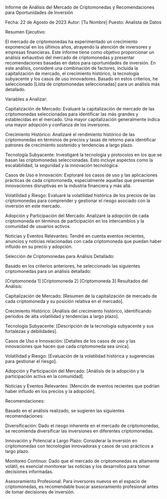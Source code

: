 Informe de Análisis del Mercado de Criptomonedas y Recomendaciones para Oportunidades de Inversión

Fecha: 22 de Agosto de 2023
Autor: [Tu Nombre]
Puesto: Analista de Datos

Resumen Ejecutivo:

El mercado de criptomonedas ha experimentado un crecimiento exponencial en los últimos años, atrayendo la atención de inversores y empresas financieras. Este informe tiene como objetivo proporcionar un análisis exhaustivo del mercado de criptomonedas y presentar recomendaciones basadas en datos para oportunidades de inversión. En este análisis, consideré una combinación de factores, incluida la capitalización de mercado, el crecimiento histórico, la tecnología subyacente y los casos de uso innovadores. Basado en estos criterios, he seleccionado [Lista de criptomonedas seleccionadas] para un análisis más detallado.

Variables a Analizar:

Capitalización de Mercado: Evaluaré la capitalización de mercado de las criptomonedas seleccionadas para identificar las más grandes y establecidas en el mercado. Una mayor capitalización generalmente indica una mayor adopción y confianza de los inversores.

Crecimiento Histórico: Analizaré el rendimiento histórico de las criptomonedas en términos de precios y tasas de retorno para identificar patrones de crecimiento sostenido y tendencias a largo plazo.

Tecnología Subyacente: Investigaré la tecnología y protocolos en los que se basan las criptomonedas seleccionadas. Esto incluye aspectos como la escalabilidad, la seguridad y la innovación tecnológica.

Casos de Uso e Innovación: Exploraré los casos de uso y las aplicaciones prácticas de cada criptomoneda, especialmente aquellas que presentan innovaciones disruptivas en la industria financiera y más allá.

Volatilidad y Riesgo: Evaluaré la volatilidad histórica de los precios de las criptomonedas para comprender y gestionar el riesgo asociado con la inversión en este mercado.

Adopción y Participación del Mercado: Analizaré la adopción de cada criptomoneda en términos de participación en los intercambios y la comunidad de usuarios activos.

Noticias y Eventos Relevantes: Tendré en cuenta eventos recientes, anuncios y noticias relacionadas con cada criptomoneda que puedan haber influido en su precio y adopción.

Selección de Criptomonedas para Análisis Detallado:

Basado en los criterios anteriores, he seleccionado las siguientes criptomonedas para un análisis detallado:

[Criptomoneda 1]
[Criptomoneda 2]
[Criptomoneda 3]
Resultados del Análisis:

Capitalización de Mercado: [Resumen de la capitalización de mercado de cada criptomoneda y su posición relativa en el mercado].

Crecimiento Histórico: [Análisis del crecimiento histórico, identificando períodos de alta volatilidad y tendencias a largo plazo].

Tecnología Subyacente: [Descripción de la tecnología subyacente y sus fortalezas y debilidades].

Casos de Uso e Innovación: [Detalles de los casos de uso y las innovaciones que hacen que cada criptomoneda sea única].

Volatilidad y Riesgo: [Evaluación de la volatilidad histórica y sugerencias para gestionar el riesgo].

Adopción y Participación del Mercado: [Análisis de la adopción y la participación activa en la comunidad].

Noticias y Eventos Relevantes: [Mención de eventos recientes que podrían haber influido en los precios y la adopción].

Recomendaciones:

Basado en el análisis realizado, se sugieren las siguientes recomendaciones:

Diversificación: Dado el riesgo inherente en el mercado de criptomonedas, se recomienda diversificar las inversiones en diferentes criptomonedas.

Innovación y Potencial a Largo Plazo: Considerar la inversión en criptomonedas con tecnologías innovadoras y casos de uso prácticos a largo plazo.

Monitoreo Continuo: Dado que el mercado de criptomonedas es altamente volátil, es esencial monitorear las noticias y los desarrollos para tomar decisiones informadas.

Asesoramiento Profesional: Para inversores nuevos en el espacio de criptomonedas, es recomendable buscar asesoramiento profesional antes de tomar decisiones de inversión.

